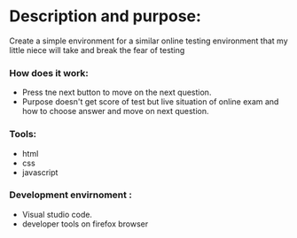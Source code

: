 # Description and purpose:
Create a simple environment for a similar online testing environment that my little niece will take and break the fear of testing


### How does it work:
* Press tne next button to move on the next question.
* Purpose doesn't get score of test but live situation of online exam and how to choose answer and move on  next question.

### Tools:
* html
* css
* javascript

### Development envirnoment :
* Visual studio code.
* developer tools on firefox browser

